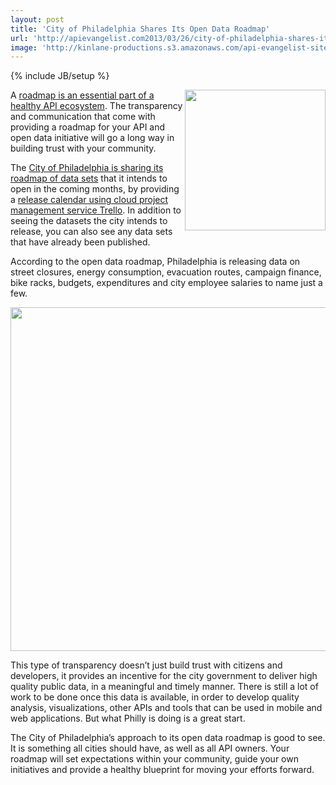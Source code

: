 ```yaml
---
layout: post
title: 'City of Philadelphia Shares Its Open Data Roadmap'
url: 'http://apievangelist.com2013/03/26/city-of-philadelphia-shares-its-open-data-roadmap/'
image: 'http://kinlane-productions.s3.amazonaws.com/api-evangelist-site/blog/tecnically-philly.png'
---
```

{% include JB/setup %}
<p>
     <a title="tecnically philly" href="http://technical.ly/philly/" target="_blank"><img src="https://s3.amazonaws.com/kinlane-productions/city/philadelphia/tecnically-philly.png"  width="225" align="right" /></a>
</p>
<p>
     A <a href="/buildingblocks/roadmap.php">roadmap is an essential part of a healthy API ecosystem</a>. The transparency and communication that come with providing a roadmap for your API and open data initiative will go a long way in building trust with your community.
</p>
<p>
     The <a href="http://technical.ly/philly/2013/03/26/city-of-philadelphia-open-data-release-schedule/">City of Philadelphia is sharing its roadmap of data sets</a> that it intends to open in the coming months, by providing a <a href="https://trello.com/board/city-of-philadelphia-open-data-pipeline/51487d15bb68f5de3b0099b0">release calendar using cloud project management service Trello</a>. In addition to seeing the datasets the city intends to release, you can also see any data sets that have already been published.
</p>
<p>
     According to the open data roadmap, Philadelphia is releasing data on street closures, energy consumption, evacuation routes, campaign finance, bike racks, budgets, expenditures and city employee salaries to name just a few.
</p>
<p>
     <a title="tecnically philly" href="http://technical.ly/philly/" target="_blank"><img src="https://s3.amazonaws.com/kinlane-productions/city/philadelphia/city-of-philly-open-data-roadmap.png"  width="550" /></a>
</p>
<p>
     This type of transparency doesn’t just build trust with citizens and developers, it provides an incentive for the city government to deliver high quality public data, in a meaningful and timely manner. There is still a lot of work to be done once this data is available, in order to develop quality analysis, visualizations, other APIs and tools that can be used in mobile and web applications. But what Philly is doing is a great start.
</p>
<p>
     The City of Philadelphia’s approach to its open data roadmap is good to see. It is something all cities should have, as well as all API owners. Your roadmap will set expectations within your community, guide your own initiatives and provide a healthy blueprint for moving your efforts forward.
</p>
